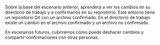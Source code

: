 Sobre la base del escenario anterior, aprenderá a ver los cambios en su directorio de trabajo y a confirmarlos en su repositorio. Este entorno tiene un repositorio Git con un archivo confirmado. En el directorio de trabajo existe un cambio en el archivo confirmado y un archivo no confirmado.  

En escenarios futuros, cubriremos cómo puede deshacer cambios y compartir confirmaciones con otras personas.
